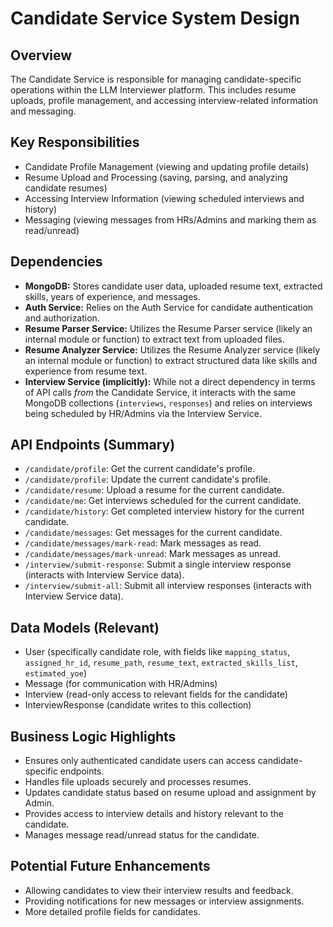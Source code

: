 # Candidate Service System Design

## Overview
The Candidate Service is responsible for managing candidate-specific operations within the LLM Interviewer platform. This includes resume uploads, profile management, and accessing interview-related information and messaging.

## Key Responsibilities
- Candidate Profile Management (viewing and updating profile details)
- Resume Upload and Processing (saving, parsing, and analyzing candidate resumes)
- Accessing Interview Information (viewing scheduled interviews and history)
- Messaging (viewing messages from HRs/Admins and marking them as read/unread)

## Dependencies
- **MongoDB:** Stores candidate user data, uploaded resume text, extracted skills, years of experience, and messages.
- **Auth Service:** Relies on the Auth Service for candidate authentication and authorization.
- **Resume Parser Service:** Utilizes the Resume Parser service (likely an internal module or function) to extract text from uploaded files.
- **Resume Analyzer Service:** Utilizes the Resume Analyzer service (likely an internal module or function) to extract structured data like skills and experience from resume text.
- **Interview Service (implicitly):** While not a direct dependency in terms of API calls *from* the Candidate Service, it interacts with the same MongoDB collections (`interviews`, `responses`) and relies on interviews being scheduled by HR/Admins via the Interview Service.

## API Endpoints (Summary)
- `/candidate/profile`: Get the current candidate's profile.
- `/candidate/profile`: Update the current candidate's profile.
- `/candidate/resume`: Upload a resume for the current candidate.
- `/candidate/me`: Get interviews scheduled for the current candidate.
- `/candidate/history`: Get completed interview history for the current candidate.
- `/candidate/messages`: Get messages for the current candidate.
- `/candidate/messages/mark-read`: Mark messages as read.
- `/candidate/messages/mark-unread`: Mark messages as unread.
- `/interview/submit-response`: Submit a single interview response (interacts with Interview Service data).
- `/interview/submit-all`: Submit all interview responses (interacts with Interview Service data).

## Data Models (Relevant)
- User (specifically candidate role, with fields like `mapping_status`, `assigned_hr_id`, `resume_path`, `resume_text`, `extracted_skills_list`, `estimated_yoe`)
- Message (for communication with HR/Admins)
- Interview (read-only access to relevant fields for the candidate)
- InterviewResponse (candidate writes to this collection)

## Business Logic Highlights
- Ensures only authenticated candidate users can access candidate-specific endpoints.
- Handles file uploads securely and processes resumes.
- Updates candidate status based on resume upload and assignment by Admin.
- Provides access to interview details and history relevant to the candidate.
- Manages message read/unread status for the candidate.

## Potential Future Enhancements
- Allowing candidates to view their interview results and feedback.
- Providing notifications for new messages or interview assignments.
- More detailed profile fields for candidates.